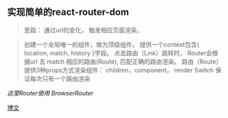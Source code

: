 ## 实现简单的react-router-dom

> 思路： 通过url的变化， 触发相应页面渲染。

> 创建一个全局唯一的<Router>组件，做为顶级组件， 提供一个context包含{ location, match, history }字段。
> 点击路由（Link）跳转时， Router会根据url 去 match 相应的路由(Route), 匹配正确的路由渲染。
> 路由（Route）提供3种props方式渲染组件： children，component， render
> Switch 保证每次只有一个路由渲染

*这里Router使用 BrowserRouter*

[博文](https://juejin.cn/post/6968353259215912974)